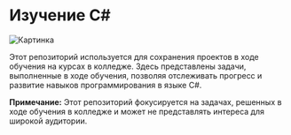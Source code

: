 # Изучение C#

![Картинка](https://postimg.cc/N5JMM6ZZ)

Этот репозиторий используется для сохранения проектов в ходе обучения на курсах в колледже. Здесь представлены задачи, выполненные в ходе обучения, позволяя отслеживать прогресс и развитие навыков программирования в языке C#.

**Примечание:** Этот репозиторий фокусируется на задачах, решенных в ходе обучения в колледже и может не представлять интереса для широкой аудитории.
